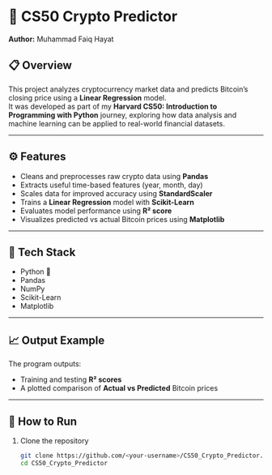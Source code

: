 # 🧠 CS50 Crypto Predictor  
**Author:** Muhammad Faiq Hayat  

## 📋 Overview  
This project analyzes cryptocurrency market data and predicts Bitcoin’s closing price using a **Linear Regression** model.  
It was developed as part of my **Harvard CS50: Introduction to Programming with Python** journey, exploring how data analysis and machine learning can be applied to real-world financial datasets.

---

## ⚙️ Features  
- Cleans and preprocesses raw crypto data using **Pandas**  
- Extracts useful time-based features (year, month, day)  
- Scales data for improved accuracy using **StandardScaler**  
- Trains a **Linear Regression** model with **Scikit-Learn**  
- Evaluates model performance using **R² score**  
- Visualizes predicted vs actual Bitcoin prices using **Matplotlib**

---

## 🧩 Tech Stack  
- Python 🐍  
- Pandas  
- NumPy  
- Scikit-Learn  
- Matplotlib  

---

## 📈 Output Example  
The program outputs:  
- Training and testing **R² scores**  
- A plotted comparison of **Actual vs Predicted** Bitcoin prices  

---

## 🚀 How to Run  
1. Clone the repository  
   ```bash
   git clone https://github.com/<your-username>/CS50_Crypto_Predictor.git
   cd CS50_Crypto_Predictor
